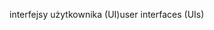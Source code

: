 <span data-ttu-id="1537c-101">interfejsy użytkownika (UI)</span><span class="sxs-lookup"><span data-stu-id="1537c-101">user interfaces (UIs)</span></span>